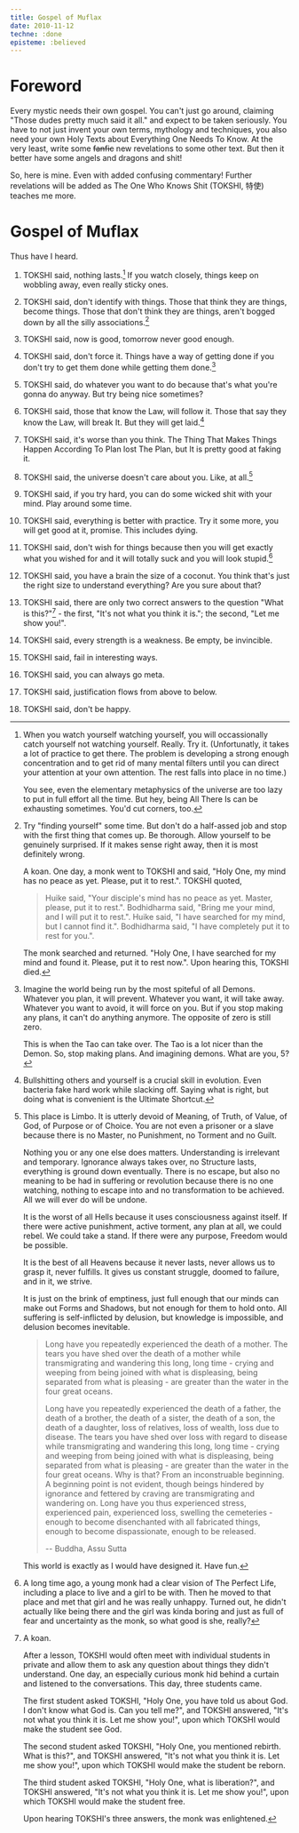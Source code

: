 ```yaml
---
title: Gospel of Muflax
date: 2010-11-12
techne: :done
episteme: :believed
---
```


Foreword
========

Every mystic needs their own gospel. You can't just go around, claiming "Those
dudes pretty much said it all." and expect to be taken seriously. You have to
not just invent your own terms, mythology and techniques, you also need your own
Holy Texts about Everything One Needs To Know. At the very least, write some
<del>fanfic</del> new revelations to some other text. But then it better have some
angels and dragons and shit!

So, here is mine. Even with added confusing commentary! Further revelations will
be added as The One Who Knows Shit (TOKSHI, 特使) teaches me more.

Gospel of Muflax
================

Thus have I heard. 

1. TOKSHI said, nothing lasts.[^anicca] If you watch closely, things keep on
   wobbling away, even really sticky ones.

1. TOKSHI said, don't identify with things. Those that think they are things,
   become things. Those that don't think they are things, aren't bogged down by
   all the silly associations.[^anatta]

1. TOKSHI said, now is good, tomorrow never good enough.

1. TOKSHI said, don't force it. Things have a way of getting done if you don't
   try to get them done while getting them done.[^gtd]

1. TOKSHI said, do whatever you want to do because that's what you're gonna do
   anyway. But try being nice sometimes?

1. TOKSHI said, those that know the Law, will follow it. Those that say they
   know the Law, will break It. But they will get laid.[^unity] 

1. TOKSHI said, it's worse than you think. The Thing That Makes Things Happen
   According To Plan lost The Plan, but It is pretty good at faking
   it.

1. TOKSHI said, the universe doesn't care about you. Like, at all.[^emptiness]

1. TOKSHI said, if you try hard, you can do some wicked shit with your mind.
   Play around some time.

1. TOKSHI said, everything is better with practice. Try it some more, you will
   get good at it, promise. This includes dying.

1. TOKSHI said, don't wish for things because then you will get exactly what
   you wished for and it will totally suck and you will look stupid.[^wish] 

1. TOKSHI said, you have a brain the size of a coconut. You think that's just
   the right size to understand everything? Are you sure about that?

1. TOKSHI said, there are only two correct answers to the question "What is
   this?"[^whatisthis] - the first, "It's not what you think it is."; the
   second, "Let me show you!".

1. TOKSHI said, every strength is a weakness. Be empty, be invincible.

1. TOKSHI said, fail in interesting ways.

1. TOKSHI said, you can always go meta.

1. TOKSHI said, justification flows from above to below.

1. TOKSHI said, don't be happy.

[^anatta]: 
    Try "finding yourself" some time. But don't do a half-assed job and stop
    with the first thing that comes up. Be thorough. Allow yourself to be
    genuinely surprised. If it makes sense right away, then it is most
    definitely wrong.

    A koan. One day, a monk went to TOKSHI and said, "Holy One, my mind has no
    peace as yet. Please, put it to rest.". TOKSHI quoted,

    > Huike said, "Your disciple's mind has no peace as yet. Master, please, put
    > it to rest.". Bodhidharma said, "Bring me your mind, and I will put it to
    > rest.". Huike said, "I have searched for my mind, but I cannot find it.".
    > Bodhidharma said, "I have completely put it to rest for you.".

    The monk searched and returned. "Holy One, I have searched for my mind and
    found it. Please, put it to rest now.". Upon hearing this, TOKSHI died.

[^anicca]:
    When you watch yourself watching yourself, you will occassionally catch
    yourself not watching yourself. Really. Try it. (Unfortunatly, it takes a
    lot of practice to get there. The problem is developing a strong enough
    concentration and to get rid of many mental filters until you can direct
    your attention at your own attention. The rest falls into place in no time.) 
    
    You see, even the elementary metaphysics of the universe are too lazy to put
    in full effort all the time.  But hey, being All There Is can be exhausting
    sometimes. You'd cut corners, too. 

[^gtd]: 
    Imagine the world being run by the most spiteful of all Demons. Whatever you
    plan, it will prevent. Whatever you want, it will take away. Whatever you
    want to avoid, it will force on you. But if you stop making any plans, it
    can't do anything anymore. The opposite of zero is still zero.

    This is when the Tao can take over. The Tao is a lot nicer than the Demon.
    So, stop making plans. And imagining demons. What are you, 5?

[^unity]:
    Bullshitting others and yourself is a crucial skill in evolution. Even
    bacteria fake hard work while slacking off. Saying what is right, but
    doing what is convenient is the Ultimate Shortcut. 

[^emptiness]:
    This place is Limbo. It is utterly devoid of Meaning, of Truth, of Value, of
    God, of Purpose or of Choice. You are not even a prisoner or a slave because
    there is no Master, no Punishment, no Torment and no Guilt.
    
    Nothing you or any one else does matters. Understanding is irrelevant and
    temporary. Ignorance always takes over, no Structure lasts, everything is
    ground down eventually. There is no escape, but also no meaning to be had in
    suffering or revolution because there is no one watching, nothing to escape
    into and no transformation to be achieved. All we will ever do will be
    undone.

    It is the worst of all Hells because it uses consciousness against itself.
    If there were active punishment, active torment, any plan at all, we could
    rebel. We could take a stand. If there were any purpose, Freedom would be
    possible. 

    It is the best of all Heavens because it never lasts, never allows us to
    grasp it, never fulfills. It gives us constant struggle, doomed to failure,
    and in it, we strive. 
    
    It is just on the brink of emptiness, just full enough that our minds can
    make out Forms and Shadows, but not enough for them to hold onto. All
    suffering is self-inflicted by delusion, but knowledge is impossible, and
    delusion becomes inevitable. 

    > Long have you repeatedly experienced the death of a mother. The tears
    > you have shed over the death of a mother while transmigrating and
    > wandering this long, long time - crying and weeping from being joined with
    > what is displeasing, being separated from what is pleasing - are greater
    > than the water in the four great oceans.
    > 
    > Long have you repeatedly experienced the death of a father, the death of a
    > brother, the death of a sister, the death of a son, the death of a
    > daughter, loss of relatives, loss of wealth, loss due to disease. The
    > tears you have shed over loss with regard to disease while transmigrating
    > and wandering this long, long time - crying and weeping from being joined
    > with what is displeasing, being separated from what is pleasing - are
    > greater than the water in the four great oceans. Why is that? From an
    > inconstruable beginning. A beginning point is not evident, though beings
    > hindered by ignorance and fettered by craving are transmigrating and
    > wandering on. Long have you thus experienced stress, experienced pain,
    > experienced loss, swelling the cemeteries - enough to become disenchanted
    > with all fabricated things, enough to become dispassionate, enough to be
    > released.
    > 
    > -- Buddha, Assu Sutta

    This world is exactly as I would have designed it. Have fun.
    
[^wish]:
    A long time ago, a young monk had a clear vision of The Perfect Life,
    including a place to live and a girl to be with. Then he moved to that
    place and met that girl and he was really unhappy. Turned out, he didn't
    actually like being there and the girl was kinda boring and just as full of
    fear and uncertainty as the monk, so what good is she, really?

[^whatisthis]:
    A koan.

    After a lesson, TOKSHI would often meet with individual students in private
    and allow them to ask any question about things they didn't understand. One
    day, an especially curious monk hid behind a curtain and listened to the
    conversations. This day, three students came.

    The first student asked TOKSHI, "Holy One, you have told us about God.  I
    don't know what God is. Can you tell me?", and TOKSHI answered, "It's not
    what you think it is. Let me show you!", upon which TOKSHI would make the
    student see God. 

    The second student asked TOKSHI, "Holy One, you mentioned rebirth. What is
    this?", and TOKSHI answered, "It's not what you think it is. Let me show
    you!", upon which TOKSHI would make the student be reborn.

    The third student asked TOKSHI, "Holy One, what is liberation?", and TOKSHI
    answered, "It's not what you think it is. Let me show you!", upon which
    TOKSHI would make the student free.

    Upon hearing TOKSHI's three answers, the monk was enlightened.
